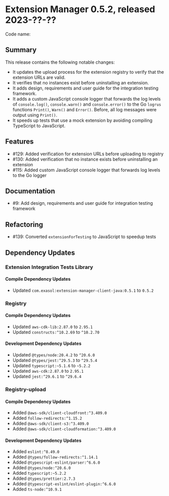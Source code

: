 # Extension Manager 0.5.2, released 2023-??-??

Code name:

## Summary

This release contains the following notable changes:

* It updates the upload process for the extension registry to verify that the extension URLs are valid.
* It verifies that no instances exist before uninstalling an extension.
* It adds design, requirements and user guide for the integration testing framework.
* It adds a custom JavaScript console logger that forwards the log levels of `console.log()`, `console.warn()` and `console.error()` to the Go `logrus` functions `Print()`, `Warn()` and `Error()`. Before, all log messages were output using `Print()`.
* It speeds up tests that use a mock extension by avoiding compiling TypeScript to JavaScript.

## Features

* #129: Added verification for extension URLs before uploading to registry
* #130: Added verification that no instance exists before uninstalling an extension
* #115: Added custom JavaScript console logger that forwards log levels to the Go logger

## Documentation

* #9: Add design, requirements and user guide for integration testing framework

## Refactoring

* #139: Converted `extensionForTesting` to JavaScript to speedup tests

## Dependency Updates

### Extension Integration Tests Library

#### Compile Dependency Updates

* Updated `com.exasol:extension-manager-client-java:0.5.1` to `0.5.2`

### Registry

#### Compile Dependency Updates

* Updated `aws-cdk-lib:2.87.0` to `2.95.1`
* Updated `constructs:^10.2.69` to `^10.2.70`

#### Development Dependency Updates

* Updated `@types/node:20.4.2` to `^20.6.0`
* Updated `@types/jest:^29.5.3` to `^29.5.4`
* Updated `typescript:~5.1.6` to `~5.2.2`
* Updated `aws-cdk:2.87.0` to `2.95.1`
* Updated `jest:^29.6.1` to `^29.6.4`

### Registry-upload

#### Compile Dependency Updates

* Added `@aws-sdk/client-cloudfront:^3.409.0`
* Added `follow-redirects:^1.15.2`
* Added `@aws-sdk/client-s3:^3.409.0`
* Added `@aws-sdk/client-cloudformation:^3.409.0`

#### Development Dependency Updates

* Added `eslint:^8.49.0`
* Added `@types/follow-redirects:^1.14.1`
* Added `@typescript-eslint/parser:^6.6.0`
* Added `@types/node:^20.6.0`
* Added `typescript:~5.2.2`
* Added `@types/prettier:2.7.3`
* Added `@typescript-eslint/eslint-plugin:^6.6.0`
* Added `ts-node:^10.9.1`
